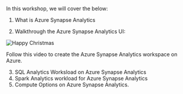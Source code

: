 In this workshop, we will cover the below:
1. What is Azure Synapse Analytics

2. Walkthrough the Azure Synapse Analytics UI:

![Happy Christmas](Synapse-Background.png)

Follow this video to create the Azure Synapse Analytics workspace on Azure.

3. SQL Analytics Worksload on Azure Synapse Analytics
4. Spark Analytics workload for Azure Synapse Analytics
5. Compute Options on Azure Synapse Analytics.
